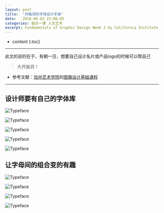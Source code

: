 ```yaml
---
layout: post
title:  "开脑洞的字母设计手册"
date:   2016-06-03 23:06:05
categories: 每日一课 人文艺术
excerpt: Fundamentals of Graphic Design Week 2 by California Institute of the Arts
---
```


* content
{:toc}

---


此文的目的在于，有朝一日，想要自己设计名片或产品logo的时候可以帮自己

> 大开脑洞！


* 参考文献：[加州艺术学院](https://art.calarts.edu/)的[图像设计基础课程](https://www.coursera.org/learn/fundamentals-of-graphic-design/)

---


## 设计师要有自己的字体库

![Typeface](http://o7y3ots7t.bkt.clouddn.com/2016%2F06%2F03%2FScreen%20Shot%202016-06-04%20at%2011.10.32%20PM.png)

![Typeface](http://o7y3ots7t.bkt.clouddn.com/2016/06/03/Screen%20Shot%202016-06-04%20at%2011.11.31%20PM.png)

![Typeface](http://o7y3ots7t.bkt.clouddn.com/2016/06/03/Screen%20Shot%202016-06-04%20at%2011.12.03%20PM.png)

![Typeface](http://o7y3ots7t.bkt.clouddn.com/2016/06/03/Screen%20Shot%202016-06-04%20at%2011.14.21%20PM.png)

![Typeface](http://o7y3ots7t.bkt.clouddn.com/2016/06/03/Screen%20Shot%202016-06-04%20at%2011.14.40%20PM.png)

## 让字母间的组合变的有趣

![Typeface](http://o7y3ots7t.bkt.clouddn.com/2016/06/03/Screen%20Shot%202016-06-05%20at%2012.29.57%20AM.png)

![Typeface](http://o7y3ots7t.bkt.clouddn.com/2016/06/03/Screen%20Shot%202016-06-05%20at%2012.35.37%20AM.png)

![Typeface](http://o7y3ots7t.bkt.clouddn.com/2016/06/03/Screen%20Shot%202016-06-05%20at%2012.36.04%20AM.png)

![Typeface](http://o7y3ots7t.bkt.clouddn.com/2016/06/03/Screen%20Shot%202016-06-05%20at%2012.36.25%20AM.png)
